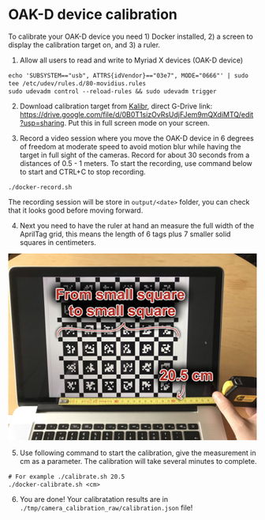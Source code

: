 # OAK-D device calibration

To calibrate your OAK-D device you need 1) Docker installed, 2) a screen to display the calibration target on, and 3) a ruler.

1. Allow all users to read and write to Myriad X devices (OAK-D device)
```
echo 'SUBSYSTEM=="usb", ATTRS{idVendor}=="03e7", MODE="0666"' | sudo tee /etc/udev/rules.d/80-movidius.rules
sudo udevadm control --reload-rules && sudo udevadm trigger
 ```

2. Download calibration target from [Kalibr](https://github.com/ethz-asl/kalibr/wiki/downloads), direct G-Drive link: https://drive.google.com/file/d/0B0T1sizOvRsUdjFJem9mQXdiMTQ/edit?usp=sharing. Put this in full screen mode on your screen.

3. Record a video session where you move the OAK-D device in 6 degrees of freedom at moderate speed to avoid motion blur while having the target in full sight of the cameras. Record for about 30 seconds from a distances of 0.5 - 1 meters. To start the recording, use command below to start and CTRL+C to stop recording.
```
./docker-record.sh
```
The recording session will be store in `output/<date>` folder, you can check that it looks good before moving forward.

4. Next you need to have the ruler at hand an measure the full width of the AprilTag grid, this means the length of 6 tags plus 7 smaller solid squares in centimeters.

![Measuring calibration target example](./measuring_calibration_target.jpg?raw=true)

5. Use following command to start the calibration, give the measurement in cm as a parameter. The calibration will take several minutes to complete.
```
# For example ./calibrate.sh 20.5
./docker-calibrate.sh <cm>
```

6. You are done! Your calibratation results are in `./tmp/camera_calibration_raw/calibration.json` file!
